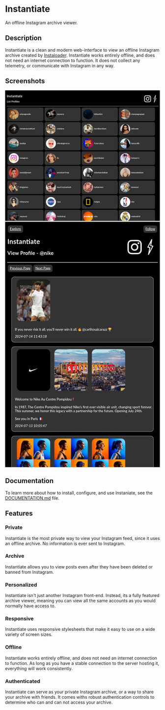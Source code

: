 # Instantiate

An offline Instagram archive viewer.


## Description

Instantiate is a clean and modern web-interface to view an offline Instagram archive created by [Instaloader](https://instaloader.github.io/). Instantiate works entirely offline, and does not need an internet connection to function. It does not collect any telemetry, or communicate with Instagram in any way.


## Screenshots

![Profile List](assets/img/screenshots/profileslist.png)
![Profile View](assets/img/screenshots/profileview.png)


## Documentation

To learn more about how to install, configure, and use Instaniate, see the [DOCUMENTATION.md](DOCUMENTATION.md) file.


## Features

### Private

Instantiate is the most private way to view your Instagram feed, since it uses an offline archive. No information is ever sent to Instagram.

### Archive

Instantiate allows you to view posts even after they have been deleted or banned from Instagram.

### Personalized

Instantiate isn't just another Instagram front-end. Instead, its a fully featured archive viewer, meaning you can view all the same accounts as you would normally have access to.

### Responsive

Instantiate uses responsive stylesheets that make it easy to use on a wide variety of screen sizes.

### Offline

Instantiate works entirely offline, and does not need an internet connection to function. As long as you have a stable connection to the server hosting it, everything will work consistently.

### Authenticated

Instantiate can serve as your private Instagram archive, or a way to share your archive with friends. It comes withs robust authentication controls to determine who can and can not access your archive.
